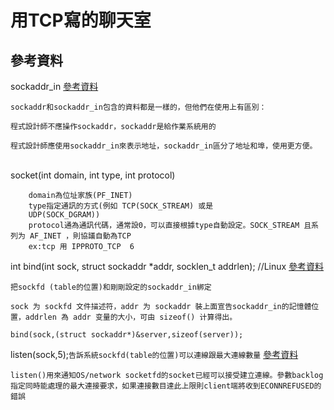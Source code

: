 # 用TCP寫的聊天室<br />
## 參考資料
sockaddr_in [參考資料](https://codertw.com/%E5%89%8D%E7%AB%AF%E9%96%8B%E7%99%BC/392331/)
```
sockaddr和sockaddr_in包含的資料都是一樣的，但他們在使用上有區別：

程式設計師不應操作sockaddr，sockaddr是給作業系統用的

程式設計師應使用sockaddr_in來表示地址，sockaddr_in區分了地址和埠，使用更方便。
``` 
<br />
socket(int domain, int type, int protocol)<br />

```
    domain為位址家族(PF_INET)
    type指定通訊的方式(例如 TCP(SOCK_STREAM) 或是
    UDP(SOCK_DGRAM))
    protocol通為通訊代碼，通常設0，可以直接根據type自動設定。SOCK_STREAM 且系列为 AF_INET ，則協議自動為TCP
    ex:tcp 用 IPPROTO_TCP  6
```

int bind(int sock, struct sockaddr *addr, socklen_t addrlen);  //Linux [參考資料](http://c.biancheng.net/cpp/html/3033.html)

```
把sockfd (table的位置)和剛剛設定的sockaddr_in綁定

sock 为 sockfd 文件描述符，addr 为 sockaddr 裝上面宣告sockaddr_in的記憶體位置，addrlen 為 addr 变量的大小，可由 sizeof() 计算得出。

bind(sock,(struct sockaddr*)&server,sizeof(server)); 
```

listen(sock,5);`告訴系統sockfd(table的位置)可以連線跟最大連線數量` [參考資料](http://stenlyho.blogspot.com/2008/08/socket-listen.html)

```listen()用來通知OS/network socketfd的socket已經可以接受建立連線。參數backlog指定同時能處理的最大連接要求，如果連接數目達此上限則client端將收到ECONNREFUSED的錯誤```
